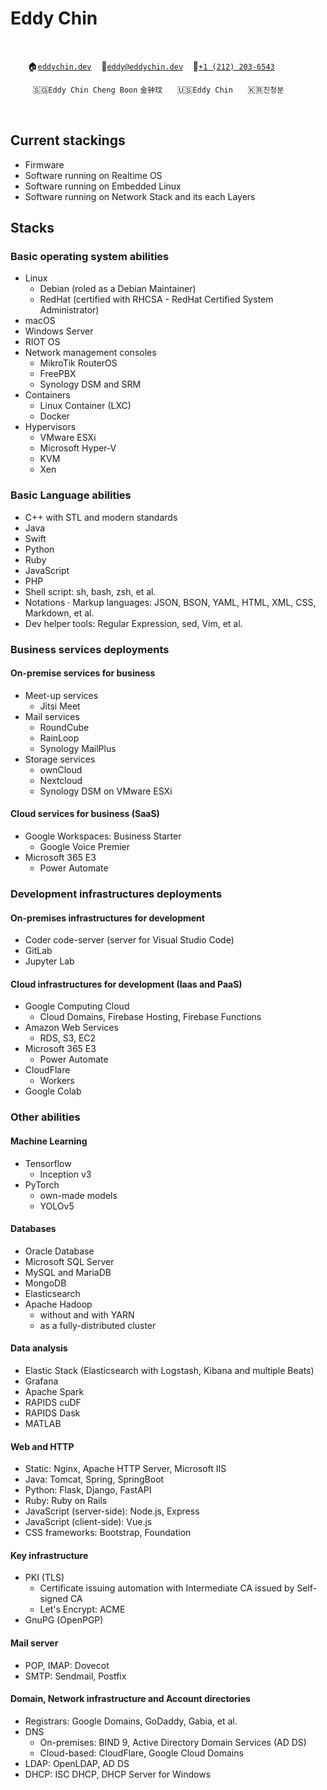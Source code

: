 # Eddy Chin

&nbsp;

&nbsp;&nbsp;&nbsp;&nbsp;&nbsp;&nbsp;
🏠[`eddychin.dev`](https://eddychin.dev)
&nbsp;&nbsp;
📮[`eddy@eddychin.dev`](mailto:eddy@eddychin.dev)
&nbsp;&nbsp;
💬[`+1 (212) 203-6543`](tel:+12122036543)

&nbsp;&nbsp;&nbsp;&nbsp;&nbsp;&nbsp;&nbsp;&nbsp;
🇸🇬`Eddy Chin Cheng Boon` `金钟玟`
&nbsp;&nbsp;&nbsp;&nbsp;
🇺🇸`Eddy Chin`
&nbsp;&nbsp;&nbsp;&nbsp;
🇰🇷`진청분`

&nbsp;

## Current stackings

* Firmware
* Software running on Realtime OS
* Software running on Embedded Linux
* Software running on Network Stack and its each Layers

## Stacks

### Basic operating system abilities

* Linux
  * Debian (roled as a Debian Maintainer)
  * RedHat (certified with RHCSA - RedHat Certified System Administrator)
* macOS
* Windows Server
* RIOT OS
* Network management consoles
  * MikroTik RouterOS
  * FreePBX
  * Synology DSM and SRM
* Containers
  * Linux Container (LXC)
  * Docker
* Hypervisors
  * VMware ESXi
  * Microsoft Hyper-V
  * KVM
  * Xen

### Basic Language abilities

* C++ with STL and modern standards
* Java
* Swift
* Python
* Ruby
* JavaScript
* PHP
* Shell script: sh, bash, zsh, et al.
* Notations · Markup languages: JSON, BSON, YAML, HTML, XML, CSS, Markdown, et al.
* Dev helper tools: Regular Expression, sed, Vim, et al.

### Business services deployments

#### On-premise services for business

* Meet-up services
  * Jitsi Meet
* Mail services
  * RoundCube
  * RainLoop
  * Synology MailPlus
* Storage services
  * ownCloud
  * Nextcloud
  * Synology DSM on VMware ESXi

#### Cloud services for business (SaaS)

* Google Workspaces: Business Starter
  * Google Voice Premier
* Microsoft 365 E3
  * Power Automate

### Development infrastructures deployments

#### On-premises infrastructures for development

* Coder code-server (server for Visual Studio Code)
* GitLab
* Jupyter Lab

#### Cloud infrastructures for development (Iaas and PaaS)

* Google Computing Cloud
  * Cloud Domains, Firebase Hosting, Firebase Functions
* Amazon Web Services
  * RDS, S3, EC2
* Microsoft 365 E3
  * Power Automate
* CloudFlare
  * Workers
* Google Colab

### Other abilities

#### Machine Learning

* Tensorflow
  * Inception v3
* PyTorch
  * own-made models
  * YOLOv5

#### Databases

* Oracle Database
* Microsoft SQL Server
* MySQL and MariaDB
* MongoDB
* Elasticsearch
* Apache Hadoop
  * without and with YARN
  * as a fully-distributed cluster

#### Data analysis

* Elastic Stack (Elasticsearch with Logstash, Kibana and multiple Beats)
* Grafana
* Apache Spark
* RAPIDS cuDF
* RAPIDS Dask
* MATLAB

#### Web and HTTP

* Static: Nginx, Apache HTTP Server, Microsoft IIS
* Java: Tomcat, Spring, SpringBoot
* Python: Flask, Django, FastAPI
* Ruby: Ruby on Rails
* JavaScript (server-side): Node.js, Express
* JavaScript (client-side): Vue.js
* CSS frameworks: Bootstrap, Foundation

#### Key infrastructure

* PKI (TLS)
  * Certificate issuing automation with Intermediate CA issued by Self-signed CA
  * Let's Encrypt: ACME
* GnuPG (OpenPGP)

#### Mail server

* POP, IMAP: Dovecot
* SMTP: Sendmail, Postfix

#### Domain, Network infrastructure and Account directories

* Registrars: Google Domains, GoDaddy, Gabia, et al.
* DNS
  * On-premises: BIND 9, Active Directory Domain Services (AD DS)
  * Cloud-based: CloudFlare, Google Cloud Domains
* LDAP: OpenLDAP, AD DS
* DHCP: ISC DHCP, DHCP Server for Windows
